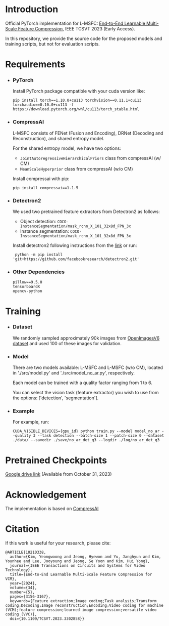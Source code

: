 # Introduction

Official PyTorch implementation for L-MSFC: [End-to-End Learnable Multi-Scale Feature Compression](https://ieeexplore.ieee.org/abstract/document/10210338), IEEE TCSVT 2023 (Early Access).

In this repository, we provide the source code for the proposed models and training scripts, but not for evaluation scripts.

# Requirements

- ### PyTorch

  Install PyTorch package compatible with your cuda version like:

  ```
  pip install torch==1.10.0+cu113 torchvision==0.11.1+cu113 torchaudio==0.10.0+cu113 -f https://download.pytorch.org/whl/cu113/torch_stable.html
  ```

- ### CompressAI

  L-MSFC consists of FENet (Fusion and Encoding), DRNet (Decoding and Reconstruction), and shared entropy model.

  For the shared entropy model, we have two options:

  - `JointAutoregressiveHierarchicalPriors` class from compressAI (w/ CM)
  - `MeanScaleHyperprior` class from compressAI (w/o CM)

  Install compressai with pip:

  ```
  pip install compressai==1.1.5
  ```

- ### Detectron2

  We used two pretrained feature extractors from Detectron2 as follows:

  - Object detection: `COCO-InstanceSegmentation/mask_rcnn_X_101_32x8d_FPN_3x`
  - Instance segmentation: `COCO-InstanceSegmentation/mask_rcnn_X_101_32x8d_FPN_3x`

  Install detectron2 following instructions from the [link](https://github.com/facebookresearch/detectron2/releases/tag/v0.4) or run:

  ```
   python -m pip install 'git+https://github.com/facebookresearch/detectron2.git'
  ```

- ### Other Dependencies
  ```
  pillow==9.5.0
  tensorboardX
  opencv-python
  ```

# Training

- ### Dataset

  We randomly sampled approximately 90k images from [OpenImagesV6 dataset](https://storage.googleapis.com/openimages/web/index.html) and used 100 of these images for validation.

- ### Model

  There are two models available: L-MSFC and L-MSFC (w/o CM), located in './src/model.py' and './src/model_no_ar.py', respectively.

  Each model can be trained with a quality factor ranging from 1 to 6.

  You can select the vision task (feature extractor) you wish to use from the options: ['detection', 'segmentation'].

- ### Example
  For example, run:
  ```
  CUDA_VISIBLE_DEVICES={gpu_id} python train.py --model model_no_ar --quality 3 --task detection --batch-size 1 --patch-size 0 --dataset ./data/ --savedir ./save/no_ar_det_q3 --logdir ./log/no_ar_det_q3
  ```

# Pretrained Checkpoints

[Google drive link](https://drive.google.com/drive/folders/1I7gau7tfsneBlKDcCKQr5cVqp-cn9oKM?usp=sharing) (Available from October 31, 2023)

# Acknowledgement

The implementation is based on [CompressAI](https://github.com/InterDigitalInc/CompressAI)

# Citation

If this work is useful for your research, please cite:

```
@ARTICLE{10210338,
  author={Kim, Yeongwoong and Jeong, Hyewon and Yu, Janghyun and Kim, Younhee and Lee, Jooyoung and Jeong, Se Yoon and Kim, Hui Yong},
  journal={IEEE Transactions on Circuits and Systems for Video Technology}, 
  title={End-to-End Learnable Multi-Scale Feature Compression for VCM}, 
  year={2024},
  volume={34},
  number={5},
  pages={3156-3167},
  keywords={Feature extraction;Image coding;Task analysis;Transform coding;Decoding;Image reconstruction;Encoding;Video coding for machine (VCM);feature compression;learned image compression;versatile video coding (VVC)},
  doi={10.1109/TCSVT.2023.3302858}}
```
